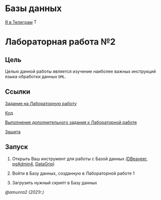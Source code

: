 # Базы данных

 [Я в Телеграм](https://t.me/amunra2) <img src="https://img.icons8.com/external-tal-revivo-shadow-tal-revivo/344/external-telegram-is-a-cloud-based-instant-messaging-and-voice-over-ip-service-logo-shadow-tal-revivo.png" alt="Telegram" width=15>

# Лабораторная работа №2

## Цель

Целью данной работы является изучение наиболее важных инструкций языка обработки данных `DML`.

## Ссылки

[Задание на Лабораторную работу](./task/task2.pdf)

[Код](./sql)

[Выполнение дополнительного задания к Лабораторной работе](./extra_task/extra.sql)

[Защита](./defense/defense.sql)


## Запуск

1. Открыть Ваш инструмент для работы с Базой данных ([DBeaveer](https://dbeaver.io/), [pgAdmin4](https://www.pgadmin.org/), [DataGrip](https://www.jetbrains.com/ru-ru/datagrip/))

2. Войти в Базу данных, созданную в Лабораторной работе 1

3. Загрузить нужный скрипт в Базу данных

_@amunra2 (2021г.)_
